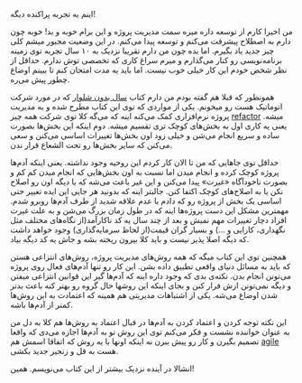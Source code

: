 اینم یه تجربه پراکنده دیگه!

من اخیرا کارم از توسعه داره میره سمت مدیریت پروژه و این برام خوبه و بد! خوبه چون دارم به اصطلاح پیشرفت می‌کنم و توسعه پیدا می‌کنم. در این وضعیت مجبور میشم کلی چیز جدید یاد بگیرم. اما بده چون من دارم تقریبا نزدیک به ۱۰ سال تجربه توی زمینه برنامه‌نویسی رو کنار می‌گذارم و میرم سراغ کاری که تخصصی توش ندارم. حداقل از نظر شخص خودم این کار خیلی خوب نیست. اما باید یه مدت امتحان کنم تا ببینم اوضاع چطور پیش می‌ره. 

همونطور که قبلا هم گفته بودم من دارم کتاب [سال بدون شلوار] که در مورد شرکت اتوماتیک هست رو میخونم. یکی از مواردی که توی این کتاب مطرح شده و به مدیریت پروژه نرم‌افزاری کمک می‌کنه اینه که می‌گه کلا توی شرکت همه چیز [refactor] میشه. یعنی یه کاری اول به بخش‌های کوچک تری تقسیم میشه. دوم اینکه این بخش‌ها بصورت ساده و سریع انجام می‌شن و خیلی زود اون بخش‌ها تغییرات اساسی می‌کنن و سعی می‌کنن که سایر بخش‌ها رو تحت الشعاع قرار ندن.

حداقل توی جاهایی که من تا الان کار کردم این روحیه وجود نداشته. یعنی اینکه آدم‌ها پروژه کوچک کرده و انجام میدن اما نسبت به اون بخش‌هایی که انجام میدن کم کم و بصورت ناخودآگاه «غیرت» پیدا می‌کنن و این غیر باعث می‌شه که یا دیگه اون رو اصلاح نکن یا به اصلاح‌های کوچک اکتفا کنن. جالبتر اینه که بدونید هر جایی این ایده تغییر حتی اساسی یک بخش از پروژه رو که دادم با عدم علاقه شدید از طرف آدم‌ها روبرو شدم. مهمترین مشکل این دست پروژه‌ها اینه که در طول زمان بزرگ می‌شن و به علت غیرت افراد دچار تغییرات مهم نمیش و بعد از چند سال یه کد ناکارآمد(از نگاه‌های مختلف مثل نگهداری، کارایی و ...) و بسیار گران قیمت(از لحاظ سرمایه‌گذاری) وجود خواهد داشت که دیگه اصلا پذیر نیست و باید کلا بیرون ریخته بشه و جاش یه کد دیگه بیاد. 

همچنین توی این کتاب میگه که همه روش‌های مدیریت پروژه، روش‌های انتزاعی هستن که باید به مسائل دنیای واقعی تطبیق داده بشن. این کار رو تنها آدم‌های فعال روی پروژه می‌تونن انجام بدن. نکته‌ی بدی که وجود داره اینه که آدم‌ها گیر این قوانین انتزاعی میفتن و دیگه نمی‌تونن ازش فرار کنن و بجای اینکه این روشها حال گروه رو بهتر کنه باعث بدتر شدن اوضاع می‌شه. یکی از اشتباهات مدیریتی هم همینه که اعتمادت به این روش‌ها کمتر از آدم‌ها باشه. 

این نکته توجه کردن و اعتماد کردن به آدم‌ها در قبال اعتماد به روش‌ها هم کلا به دل من به عنوان خواننده نشست و فکر می‌کنم توی این روش تو به آدم‌ها اجازه می‌دی که واقعا تصمیم بگیرن و کار رو پیش ببرن نه اینکه اونها با یه روش که اتفاقا اسمش هم [agile] هست به قل و زنجیر جدید بکشی. 

انشالا در آینده نزدیک بیشتر از این کتاب می‌نویسم.
همین!

[سال بدون شلوار]:http://www.goodreads.com/book/show/17396014-the-year-without-pants
[refactor]:https://en.wikipedia.org/wiki/Code_refactoring
[agile]:https://en.wikipedia.org/wiki/Agile_software_development
